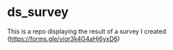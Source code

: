 # ds_survey
This is a repo displaying the result of a survey I created (https://forms.gle/vior3k4G4aHj6yxD6)
